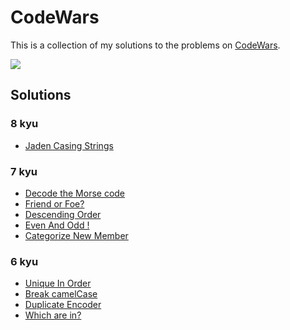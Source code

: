 # CodeWars

This is a collection of my solutions to the problems on [CodeWars](https://www.codewars.com/users/abdeljalil-salhi/).

<img src="https://www.codewars.com/users/abdeljalil-salhi/badges/large" />

## Solutions

### 8 kyu

- [Jaden Casing Strings](/8kyu_jaden_casing_strings/solution.js)

### 7 kyu

- [Decode the Morse code](/7kyu_decode_the_morse_code/solution.js)
- [Friend or Foe?](/7kyu_friend_or_foe/solution.js)
- [Descending Order](/7kyu_descending_order/solution.js)
- [Even And Odd !](/7kyu_even_and_odd/solution.js)
- [Categorize New Member](/7kyu_categorize_new_member/solution.js)

### 6 kyu

- [Unique In Order](/6kyu_unique_in_order/solution.js)
- [Break camelCase](/6kyu_break_camelcase/solution.js)
- [Duplicate Encoder](/6kyu_duplicate_encoder/solution.js)
- [Which are in?](/6kyu_which_are_in/solution.js)
